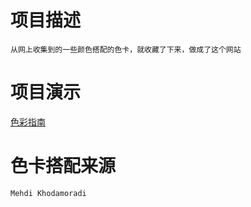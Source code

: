 # 项目描述
    从网上收集到的一些颜色搭配的色卡，就收藏了下来，做成了这个网站

# 项目演示

[色彩指南](https://shuaxindiary.github.io/colorGuide/)

# 色卡搭配来源
    Mehdi Khodamoradi 